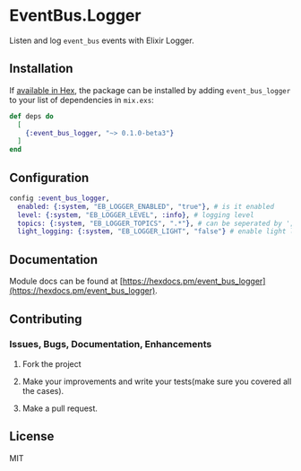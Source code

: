 # EventBus.Logger

Listen and log `event_bus` events with Elixir Logger.

## Installation

If [available in Hex](https://hex.pm/docs/publish), the package can be installed
by adding `event_bus_logger` to your list of dependencies in `mix.exs`:

```elixir
def deps do
  [
    {:event_bus_logger, "~> 0.1.0-beta3"}
  ]
end
```

## Configuration

```elixir
config :event_bus_logger,
  enabled: {:system, "EB_LOGGER_ENABLED", "true"}, # is it enabled
  level: {:system, "EB_LOGGER_LEVEL", :info}, # logging level
  topics: {:system, "EB_LOGGER_TOPICS", ".*"}, # can be seperated by ';'
  light_logging: {:system, "EB_LOGGER_LIGHT", "false"} # enable light logging
```

## Documentation

Module docs can be found at [https://hexdocs.pm/event_bus_logger](https://hexdocs.pm/event_bus_logger).

## Contributing

### Issues, Bugs, Documentation, Enhancements

1. Fork the project

2. Make your improvements and write your tests(make sure you covered all the cases).

3. Make a pull request.

## License

MIT
